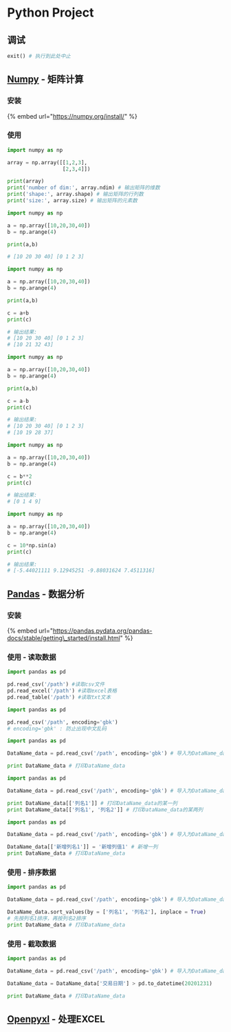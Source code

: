 # Python Project

## 调试

```python
exit() # 执行到此处中止
```

## [Numpy](https://pypi.org/project/numpy/) - 矩阵计算

### 安装

{% embed url="https://numpy.org/install/" %}

### 使用

```python
import numpy as np

array = np.array([[1,2,3],
                  [2,3,4]])

print(array)
print('number of dim:', array.ndim) # 输出矩阵的维数
print('shape:', array.shape) # 输出矩阵的行列数
print('size:', array.size) # 输出矩阵的元素数
```

```python
import numpy as np

a = np.array([10,20,30,40])
b = np.arange(4)

print(a,b)

# [10 20 30 40] [0 1 2 3]
```

```python
import numpy as np

a = np.array([10,20,30,40])
b = np.arange(4)

print(a,b)

c = a+b
print(c)

# 输出结果:
# [10 20 30 40] [0 1 2 3]
# [10 21 32 43]
```

```python
import numpy as np

a = np.array([10,20,30,40])
b = np.arange(4)

print(a,b)

c = a-b
print(c)

# 输出结果:
# [10 20 30 40] [0 1 2 3]
# [10 19 28 37]
```

```python
import numpy as np

a = np.array([10,20,30,40])
b = np.arange(4)

c = b**2
print(c)

# 输出结果:
# [0 1 4 9]
```

```python
import numpy as np

a = np.array([10,20,30,40])
b = np.arange(4)

c = 10*np.sin(a)
print(c)

# 输出结果:
# [-5.44021111 9.12945251 -9.88031624 7.4511316]
```

## [Pandas](https://pypi.org/project/pandas/) - 数据分析

### 安装

{% embed url="https://pandas.pydata.org/pandas-docs/stable/getting\_started/install.html" %}

### 使用 - 读取数据

```python
import pandas as pd

pd.read_csv('/path') #读取csv文件
pd.read_excel('/path') #读取excel表格
pd.read_table('/path') #读取txt文本
```

```python
import pandas as pd

pd.read_csv('/path', encoding='gbk')
# encoding='gbk' : 防止出现中文乱码
```

```python
import pandas as pd

DataName_data = pd.read_csv('/path', encoding='gbk') # 导入为DataName_data

print DataName_data # 打印DataName_data
```

```python
import pandas as pd

DataName_data = pd.read_csv('/path', encoding='gbk') # 导入为DataName_data

print DataName_data[['列名1']] # 打印DataName_data的某一列
print DataName_data[['列名1', '列名2']] # 打印DataName_data的某两列
```

```python
import pandas as pd

DataName_data = pd.read_csv('/path', encoding='gbk') # 导入为DataName_data

DataName_data[['新增列名1']] = '新增列值1' # 新增一列
print DataName_data # 打印DataName_data
```

### 使用 - 排序数据

```python
import pandas as pd

DataName_data = pd.read_csv('/path', encoding='gbk') # 导入为DataName_data

DataName_data.sort_values(by = ['列名1', '列名2'], inplace = True) 
# 先按列名1排序，再按列名2排序
print DataName_data # 打印DataName_data
```

### 使用 - 截取数据

```python
import pandas as pd

DataName_data = pd.read_csv('/path', encoding='gbk') # 导入为DataName_data

DataName_data = DataName_data['交易日期'] > pd.to_datetime(20201231)

print DataName_data # 打印DataName_data
```

## [Openpyxl](https://pypi.org/project/openpyxl/) - 处理EXCEL

